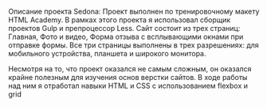 Описание проекта Sedona:
Проект выполнен по тренировочному макету HTML Academy. 
В рамках этого проекта я использовал сборщик проектов Gulp и препроцессор Less. 
Сайт состоит из трех страниц: Главная, Фото и видео, Форма отзыва с всплывающими окнами при отправке формы. 
Все три страницы выполнены в трех разрешениях: для мобильного устройства, планшета и широкого монитора.

Несмотря на то, что проект оказался не самым сложным, он оказался крайне полезным для изучения основ верстки сайтов. 
В ходе работы над ним я отработал навыки HTML и CSS с использованием flexbox и grid

